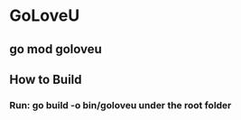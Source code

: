 # GoLoveU

## go mod goloveu

## How to Build

### Run: go build -o bin/goloveu under the root folder
